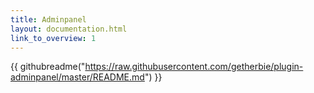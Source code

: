 ```yaml
---
title: Adminpanel
layout: documentation.html
link_to_overview: 1
---
```


{{ githubreadme("https://raw.githubusercontent.com/getherbie/plugin-adminpanel/master/README.md") }}